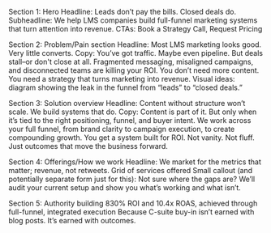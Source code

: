 Section 1: Hero
Headline: Leads don’t pay the bills. Closed deals do.
Subheadline: We help LMS companies build full-funnel marketing systems that turn attention into revenue.
CTAs: Book a Strategy Call, Request Pricing

Section 2: Problem/Pain section
Headline: Most LMS marketing looks good. Very little converts.
Copy: You’ve got traffic. Maybe even pipeline. But deals stall–or don't close at all. Fragmented messaging, misaligned campaigns, and disconnected teams are killing your ROI. You don’t need more content. You need a strategy that turns marketing into revenue.
Visual ideas: diagram showing the leak in the funnel from “leads” to “closed deals.”

Section 3: Solution overview
Headline: Content without structure won’t scale. We build systems that do.
Copy: Content is part of it. But only when it’s tied to the right positioning, funnel, and buyer intent. We work across your full funnel, from brand clarity to campaign execution, to create compounding growth. You get a system built for ROI. Not vanity. Not fluff. Just outcomes that move the business forward.

Section 4: Offerings/How we work
Headline: We market for the metrics that matter; revenue, not retweets.
Grid of services offered
Small callout (and potentially separate form just for this): Not sure where the gaps are? We’ll audit your current setup and show you what’s working and what isn’t. 

Section 5: Authority building
830% ROI and 10.4x ROAS, achieved through full-funnel, integrated execution
Because C-suite buy-in isn’t earned with blog posts. It’s earned with outcomes.

